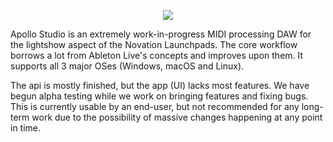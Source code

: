 <p align="center"><img align="center" src="https://raw.githubusercontent.com/mat1jaczyyy/apollo-studio/master/assets/ApolloStudio_TextLogo_Black.png"/></p>


Apollo Studio is an extremely work-in-progress MIDI processing DAW for the lightshow aspect of the Novation Launchpads. The core workflow borrows a lot from Ableton Live's concepts and improves upon them. It supports all 3 major OSes (Windows, macOS and Linux).

The api is mostly finished, but the app (UI) lacks most features. We have begun alpha testing while we work on bringing features and fixing bugs. This is currently usable by an end-user, but not recommended for any long-term work due to the possibility of massive changes happening at any point in time.
